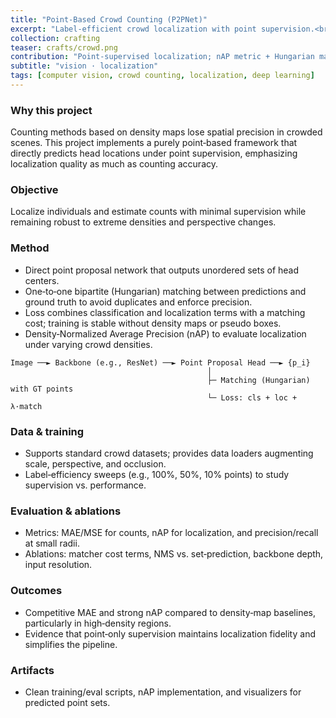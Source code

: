 ```yaml
---
title: "Point‑Based Crowd Counting (P2PNet)"
excerpt: "Label‑efficient crowd localization with point supervision.<br/><img src='/images/crafts/crowd.png'>"
collection: crafting
teaser: crafts/crowd.png
contribution: "Point‑supervised localization; nAP metric + Hungarian matching; SOTA‑level replication."
subtitle: "vision · localization"
tags: [computer vision, crowd counting, localization, deep learning]
---
```


### Why this project
Counting methods based on density maps lose spatial precision in crowded scenes. This project implements a purely point‑based framework that directly predicts head locations under point supervision, emphasizing localization quality as much as counting accuracy.

### Objective
Localize individuals and estimate counts with minimal supervision while remaining robust to extreme densities and perspective changes.

### Method
- Direct point proposal network that outputs unordered sets of head centers.
- One‑to‑one bipartite (Hungarian) matching between predictions and ground truth to avoid duplicates and enforce precision.
- Loss combines classification and localization terms with a matching cost; training is stable without density maps or pseudo boxes.
- Density‑Normalized Average Precision (nAP) to evaluate localization under varying crowd densities.

```text
Image ──► Backbone (e.g., ResNet) ──► Point Proposal Head ──► {p_i}
                                            │
                                            ├─ Matching (Hungarian) with GT points
                                            └─ Loss: cls + loc + λ·match
```

### Data & training
- Supports standard crowd datasets; provides data loaders augmenting scale, perspective, and occlusion.
- Label‑efficiency sweeps (e.g., 100%, 50%, 10% points) to study supervision vs. performance.

### Evaluation & ablations
- Metrics: MAE/MSE for counts, nAP for localization, and precision/recall at small radii.
- Ablations: matcher cost terms, NMS vs. set‑prediction, backbone depth, input resolution.

### Outcomes
- Competitive MAE and strong nAP compared to density‑map baselines, particularly in high‑density regions.
- Evidence that point‑only supervision maintains localization fidelity and simplifies the pipeline.

### Artifacts
- Clean training/eval scripts, nAP implementation, and visualizers for predicted point sets.
